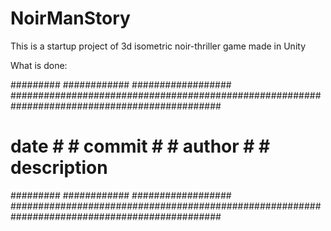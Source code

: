 # NoirManStory
This is a startup project of 3d isometric noir-thriller game made in Unity

What is done:

#########  ############  ##################  ##############################################################################################
# date  #  #  commit  #  #     author     #  #                                  description                                               #
#########  ############  ##################  ##############################################################################################

